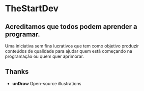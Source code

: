 # TheStartDev

## Acreditamos que todos podem aprender a programar.
Uma iniciativa sem fins lucrativos que tem como objetivo produzir conteúdos de qualidade para ajudar quem está começando na programação ou quem quer aprimorar.

## Thanks
- **unDraw** Open-source illustrations
